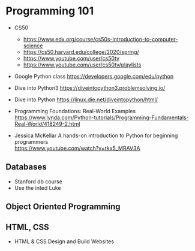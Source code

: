 # Programming 101

- CS50
	- https://www.edx.org/course/cs50s-introduction-to-computer-science
	- https://cs50.harvard.edu/college/2020/spring/
	- https://www.youtube.com/user/cs50tv
	- https://www.youtube.com/user/cs50tv/playlists

- Google Python class https://developers.google.com/edu/python

- Dive into Python3 https://diveintopython3.problemsolving.io/
- Dive into Python https://linux.die.net/diveintopython/html/

- Programming Foundations: Real-World Examples   
  https://www.lynda.com/Python-tutorials/Programming-Fundamentals-Real-World/418249-2.html

- Jessica McKellar A hands-on introduction to Python for beginning programmers  
  https://www.youtube.com/watch?v=rkx5_MRAV3A

## Databases
- Stanford db course
- Use the inted Luke

## Object Oriented Programming


## HTML, CSS
- HTML & CSS Design and Build Websites
